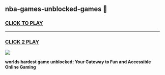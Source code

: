 
## nba-games-unblocked-games 👋
<h3>
<a href="https://premium.freeplayer.one?title=nba-games-unblocked-games&ref=14F">CLICK TO PLAY</a></h3>
<hr>

<h3>
<a href="https://premium.freeplayer.one?title=nba-games-unblocked-games&ref=14F">CLICK 2 PLAY</a>
  
</h3>

<a href="https://premium.freeplayer.one?title=nba-games-unblocked-games&ref=12F/"><img src="https://clearcache.store/games.png"></a>


**worlds hardest game unblocked: Your Gateway to Fun and Accessible Online Gaming**

